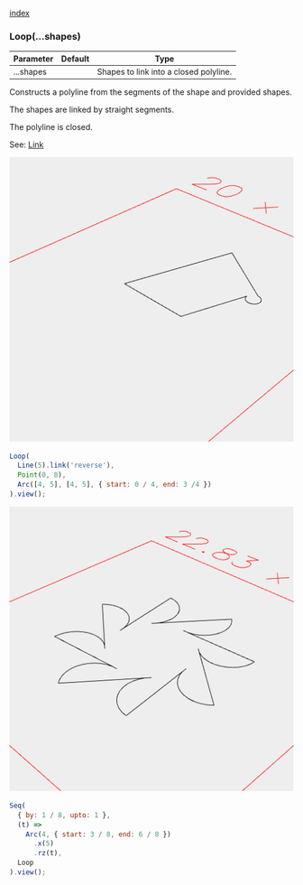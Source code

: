 [index](../../nb/api/index.md)
### Loop(...shapes)
Parameter|Default|Type
---|---|---
|...shapes||Shapes to link into a closed polyline.

Constructs a polyline from the segments of the shape and provided shapes.

The shapes are linked by straight segments.

The polyline is closed.

See: [Link](../../nb/api/Link.md)

![Image](Loop.md.$2.png)

```JavaScript
Loop(
  Line(5).link('reverse'),
  Point(0, 8),
  Arc([4, 5], [4, 5], { start: 0 / 4, end: 3 /4 })
).view();
```

![Image](Loop.md.$3.png)

```JavaScript
Seq(
  { by: 1 / 8, upto: 1 },
  (t) =>
    Arc(4, { start: 3 / 8, end: 6 / 8 })
      .x(5)
      .rz(t),
  Loop
).view();
```
